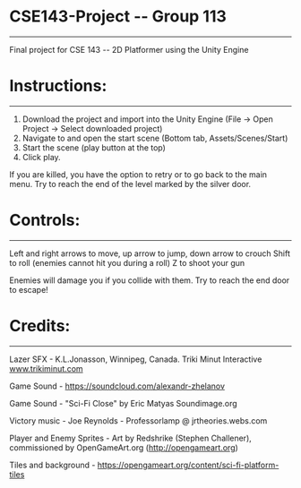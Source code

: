 # CSE143-Project -- Group 113
-------------------------------------------------------------------------------------
Final project for CSE 143 -- 2D Platformer using the Unity Engine

# Instructions:
-------------------------------------------------------------------------------------
1. Download the project and import into the Unity Engine (File -> Open Project -> Select downloaded project)
2. Navigate to and open the start scene (Bottom tab, Assets/Scenes/Start) 
3. Start the scene (play button at the top)
4. Click play.

If you are killed, you have the option to retry or to go back to the main menu. 
Try to reach the end of the level marked by the silver door.

# Controls: 
-------------------------------------------------------------------------------------
Left and right arrows to move, up arrow to jump, down arrow to crouch
Shift to roll (enemies cannot hit you during a roll)
Z to shoot your gun

Enemies will damage you if you collide with them. 
Try to reach the end door to escape!

# Credits:
-------------------------------------------------------------------------------------
Lazer SFX - K.L.Jonasson, Winnipeg, Canada. Triki Minut Interactive www.trikiminut.com 

Game Sound - https://soundcloud.com/alexandr-zhelanov

Game Sound - "Sci-Fi Close" by Eric Matyas Soundimage.org 

Victory music - Joe Reynolds - Professorlamp @ jrtheories.webs.com

Player and Enemy Sprites - Art by Redshrike (Stephen Challener), commissioned by OpenGameArt.org (http://opengameart.org)

Tiles and background - https://opengameart.org/content/sci-fi-platform-tiles
